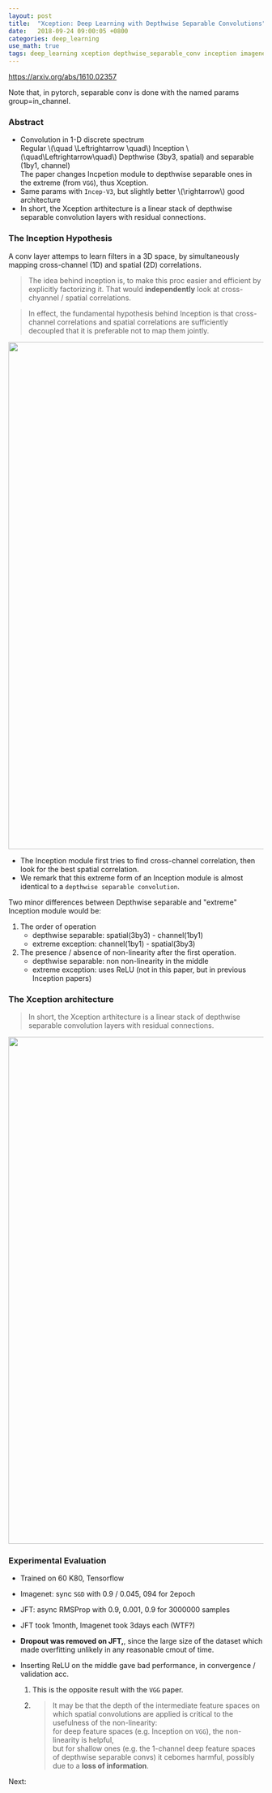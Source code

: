 ```yaml
---
layout: post
title:  "Xception: Deep Learning with Depthwise Separable Convolutions"
date:   2018-09-24 09:00:05 +0800
categories: deep_learning
use_math: true
tags: deep_learning xception depthwise_separable_conv inception imagenet jft
---
```


<a href="https://arxiv.org/abs/1610.02357" target="_blank">https://arxiv.org/abs/1610.02357</a> 

Note that, in pytorch, separable conv is done with the named params group=in_channel.

### Abstract
* Convolution in 1-D discrete spectrum  
Regular \\(\quad \Leftrightarrow \quad\\) Inception \\(\quad\Leftrightarrow\quad\\) Depthwise (3by3, spatial) and separable (1by1, channel)  
The paper changes Incpetion module to depthwise separable ones in the extreme (from `VGG`), thus Xception.
* Same params with `Incep-V3`, but slightly better \\(\rightarrow\\) good architecture
* In short, the Xception arthitecture is a linear stack of depthwise separable convolution layers with residual connections.

### The Inception Hypothesis
A conv layer attemps to learn filters in a 3D space, by simultaneously mapping cross-channel (1D) and spatial (2D) correlations.

> The idea behind inception is, to make this proc easier and efficient by explicitly factorizing it. That would __independently__ look at cross-chyannel / spatial correlations. 

> In effect, the fundamental hypothesis behind Inception is that cross-channel correlations and spatial correlations are sufficiently decoupled that it is preferable not to map them jointly.

<img src="{{ site.url }}/images/deeplearning/xception.png" class="center" style="width:1000px"/>  

* The Inception module first tries to find cross-channel correlation, then look for the best spatial correlation.
* We remark that this extreme form of an Inception module is almost identical to a `depthwise separable convolution`.

Two minor differences between Depthwise separable and "extreme" Inception module would be:  
1. The order of operation  
	* depthwise separable: spatial(3by3) - channel(1by1)
	* extreme exception: channel(1by1) - spatial(3by3)
2. The presence / absence of non-linearity after the first operation.
	* depthwise separable: non non-linearity in the middle
	* extreme exception: uses ReLU (not in this paper, but in previous Inception papers)

	
### The Xception architecture
> In short, the Xception arthitecture is a linear stack of depthwise separable convolution layers with residual connections.

<img src="{{ site.url }}/images/deeplearning/xception2.png" class="center" style="width:1000px"/>  

### Experimental Evaluation

* Trained on 60 K80, Tensorflow
* Imagenet: sync `SGD` with 0.9 / 0.045, 094 for 2epoch
* JFT: async RMSProp with 0.9, 0.001, 0.9 for 3000000 samples
* JFT took 1month, Imagenet took 3days each (WTF?)
* __Dropout was removed on JFT,__, since the large size of the dataset which made overfitting unlikely in any reasonable cmout of time.

* Inserting ReLU on the middle gave bad performance, in convergence / validation acc.
	1. This is the opposite result with the `VGG` paper.
	2. > It may be that the depth of the intermediate feature spaces on which spatial convolutions are applied is critical to the usefulness of the non-linearity:  
	for deep feature spaces (e.g. Inception on `VGG`), the non-linearity is helpful,  
	but for shallow ones (e.g. the 1-channel deep feature spaces of depthwise separable convs) it cebomes harmful, possibly due to a __loss of information__.


Next:  